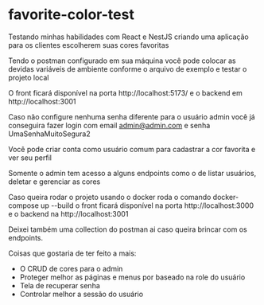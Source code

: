 # favorite-color-test

Testando minhas habilidades com React e NestJS criando uma aplicação para os clientes escolherem suas cores favoritas

Tendo o postman configurado em sua máquina você pode colocar as devidas variáveis de ambiente conforme o arquivo de exemplo e testar o projeto local

O front ficará disponível na porta http://localhost:5173/ e o backend em http://localhost:3001

Caso não configure nenhuma senha diferente para o usuário admin você já conseguira fazer login com email admin@admin.com e senha UmaSenhaMuitoSegura2

Você pode criar conta como usuário comum para cadastrar a cor favorita e ver seu perfil

Somente o admin tem acesso a alguns endpoints como o de listar usuários, deletar e gerenciar as cores

Caso queira rodar o projeto usando o docker roda o comando docker-compose up --build o front ficará disponível na porta http://localhost:3000 e o backend na http://localhost:3001

Deixei também uma collection do postman ai caso queira brincar com os endpoints.

Coisas que gostaria de ter feito a mais:

- O CRUD de cores para o admin
- Proteger melhor as páginas e menus por baseado na role do usuário
- Tela de recuperar senha
- Controlar melhor a sessão do usuário
